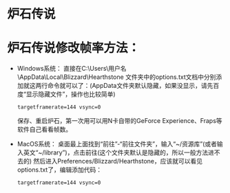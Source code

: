 # 炉石传说


<!--more-->
# 炉石传说修改帧率方法：

- Windows系统：
    直接在C:\Users\用户名\AppData\Local\Blizzard\Hearthstone 文件夹中的options.txt文档中分别添加就这两行命令就可以了：(AppData文件夹默认隐藏，如果没显示，请先百度“显示隐藏文件”，操作也比较简单)

    ```
    targetframerate=144 vsync=0
    ```
    
    保存、重启炉石，第一次用可以用N卡自带的GeForce Experience、Fraps等软件自己看看帧数。
- MacOS系统：
    桌面最上面找到“前往”-“前往文件夹”，输入“~/资源库”(或者输入英文“~/library”)，点击前往(这个文件夹默认是隐藏的，所以一般方法进不去的)
    然后进入Preferences/Blizzard/Hearthstone，应该就可以看见options.txt了，编辑添加代码：
    ```
    targetframerate=144 vsync=0
    ```
